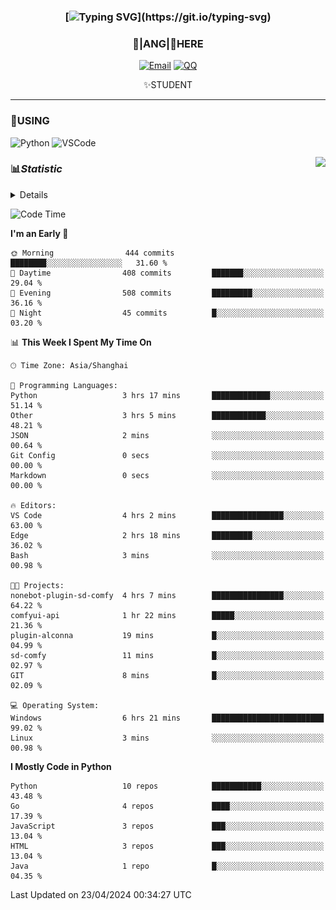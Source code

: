 <div align="center">


### [![Typing SVG](https://readme-typing-svg.herokuapp.com?size=25&duration=2500&color=8C43EA&vCenter=true&width=200&height=40&lines=%F0%9F%8C%B1ANGJustinl%F0%9F%8C%B1+!)](https://git.io/typing-svg)


### 🥛|**ANG**|🥛HERE



[![Email](https://img.shields.io/badge/Email-ANGJustin@163.com-6A5ACD?style=flat-square&logoColor=fff)](mailto:ANGJustinl@163.com)
[![QQ](https://img.shields.io/badge/QQ-77139032-98FB98?style=flat-square&logoColor=fff)](https://qm.qq.com/cgi-bin/qm/qr?k=mcs-cON_aPNfc3hO8-H7lWJHDX-5nKr7&noverify=0)




✨STUDENT 

</div>

---

### 🎨USING

![Python](https://img.shields.io/badge/-Python-blue?style=flat-square&logo=Python&logoColor=fff)
![VSCode](https://img.shields.io/badge/-VSCode-blue?style=flat-square&logo=visualstudiocode&logoColor=fff)


<a href="#">
  <img align="right" src="https://github-readme-stats.vercel.app/api?username=ANGJustinl&count_private=true&show_icons=true&hide_border=true&bg_color=15,f2f7fd,E0EAFC" />
</a>




### 📊*Statistic* 

<details>

<p align="center">
   <img src="github-metrics.svg" alt="typing-svg">
</p>

[![Github activity graph](https://github-readme-activity-graph.angforever.top/graph?username=ANGJustinl&theme=dracula)](https://github.com/ANGJustinl/ANGJustinl)

</details>

<!--START_SECTION:waka-->
![Code Time](http://img.shields.io/badge/Code%20Time-34%20hrs%2015%20mins-blue)

**I'm an Early 🐤** 

```text
🌞 Morning                444 commits         ████████░░░░░░░░░░░░░░░░░   31.60 % 
🌆 Daytime                408 commits         ███████░░░░░░░░░░░░░░░░░░   29.04 % 
🌃 Evening                508 commits         █████████░░░░░░░░░░░░░░░░   36.16 % 
🌙 Night                  45 commits          █░░░░░░░░░░░░░░░░░░░░░░░░   03.20 % 
```


📊 **This Week I Spent My Time On** 

```text
🕑︎ Time Zone: Asia/Shanghai

💬 Programming Languages: 
Python                   3 hrs 17 mins       █████████████░░░░░░░░░░░░   51.14 % 
Other                    3 hrs 5 mins        ████████████░░░░░░░░░░░░░   48.21 % 
JSON                     2 mins              ░░░░░░░░░░░░░░░░░░░░░░░░░   00.64 % 
Git Config               0 secs              ░░░░░░░░░░░░░░░░░░░░░░░░░   00.00 % 
Markdown                 0 secs              ░░░░░░░░░░░░░░░░░░░░░░░░░   00.00 % 

🔥 Editors: 
VS Code                  4 hrs 2 mins        ████████████████░░░░░░░░░   63.00 % 
Edge                     2 hrs 18 mins       █████████░░░░░░░░░░░░░░░░   36.02 % 
Bash                     3 mins              ░░░░░░░░░░░░░░░░░░░░░░░░░   00.98 % 

🐱‍💻 Projects: 
nonebot-plugin-sd-comfy  4 hrs 7 mins        ████████████████░░░░░░░░░   64.22 % 
comfyui-api              1 hr 22 mins        █████░░░░░░░░░░░░░░░░░░░░   21.36 % 
plugin-alconna           19 mins             █░░░░░░░░░░░░░░░░░░░░░░░░   04.99 % 
sd-comfy                 11 mins             █░░░░░░░░░░░░░░░░░░░░░░░░   02.97 % 
GIT                      8 mins              █░░░░░░░░░░░░░░░░░░░░░░░░   02.09 % 

💻 Operating System: 
Windows                  6 hrs 21 mins       █████████████████████████   99.02 % 
Linux                    3 mins              ░░░░░░░░░░░░░░░░░░░░░░░░░   00.98 % 
```

**I Mostly Code in Python** 

```text
Python                   10 repos            ███████████░░░░░░░░░░░░░░   43.48 % 
Go                       4 repos             ████░░░░░░░░░░░░░░░░░░░░░   17.39 % 
JavaScript               3 repos             ███░░░░░░░░░░░░░░░░░░░░░░   13.04 % 
HTML                     3 repos             ███░░░░░░░░░░░░░░░░░░░░░░   13.04 % 
Java                     1 repo              █░░░░░░░░░░░░░░░░░░░░░░░░   04.35 % 
```




 Last Updated on 23/04/2024 00:34:27 UTC
<!--END_SECTION:waka-->
